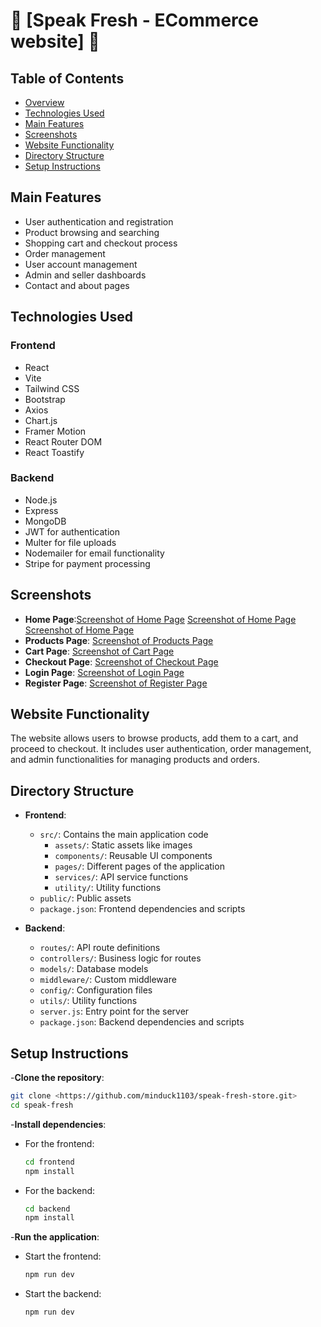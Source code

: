 # 🚀 [Speak Fresh - ECommerce website] 🚀

## Table of Contents
- [Overview](#overview)
- [Technologies Used](#technologies-used)
- [Main Features](#main-features)
- [Screenshots](#screenshots)
- [Website Functionality](#website-functionality)
- [Directory Structure](#directory-structure)
- [Setup Instructions](#setup-instructions)

## Main Features
- User authentication and registration
- Product browsing and searching
- Shopping cart and checkout process
- Order management
- User account management
- Admin and seller dashboards
- Contact and about pages


## Technologies Used
### Frontend
- React
- Vite
- Tailwind CSS
- Bootstrap
- Axios
- Chart.js
- Framer Motion
- React Router DOM
- React Toastify

### Backend
- Node.js
- Express
- MongoDB
- JWT for authentication
- Multer for file uploads
- Nodemailer for email functionality
- Stripe for payment processing

## Screenshots
- **Home Page**:[Screenshot of Home Page](path/to/home-screenshot.png)
                [Screenshot of Home Page](path/to/home-screenshot.png)
                [Screenshot of Home Page](path/to/home-screenshot.png)
- **Products Page**: [Screenshot of Products Page](path/to/products-screenshot.png)
- **Cart Page**: [Screenshot of Cart Page](path/to/cart-screenshot.png)
- **Checkout Page**: [Screenshot of Checkout Page](path/to/checkout-screenshot.png)
- **Login Page**: [Screenshot of Login Page](path/to/login-screenshot.png)
- **Register Page**: [Screenshot of Register Page](path/to/register-screenshot.png)

## Website Functionality
The website allows users to browse products, add them to a cart, and proceed to checkout. It includes user authentication, order management, and admin functionalities for managing products and orders.

## Directory Structure
- **Frontend**:
  - `src/`: Contains the main application code
    - `assets/`: Static assets like images
    - `components/`: Reusable UI components
    - `pages/`: Different pages of the application
    - `services/`: API service functions
    - `utility/`: Utility functions
  - `public/`: Public assets
  - `package.json`: Frontend dependencies and scripts

- **Backend**:
  - `routes/`: API route definitions
  - `controllers/`: Business logic for routes
  - `models/`: Database models
  - `middleware/`: Custom middleware
  - `config/`: Configuration files
  - `utils/`: Utility functions
  - `server.js`: Entry point for the server
  - `package.json`: Backend dependencies and scripts

## Setup Instructions
 -**Clone the repository**:
   ```bash
   git clone <https://github.com/minduck1103/speak-fresh-store.git>
   cd speak-fresh
   ```
 -**Install dependencies**:
   - For the frontend:
     ```bash
     cd frontend
     npm install
     ```
   - For the backend:
     ```bash
     cd backend
     npm install
     ```
-**Run the application**:
   - Start the frontend:
     ```bash
     npm run dev
     ```
   - Start the backend:
     ```bash
     npm run dev
     ```